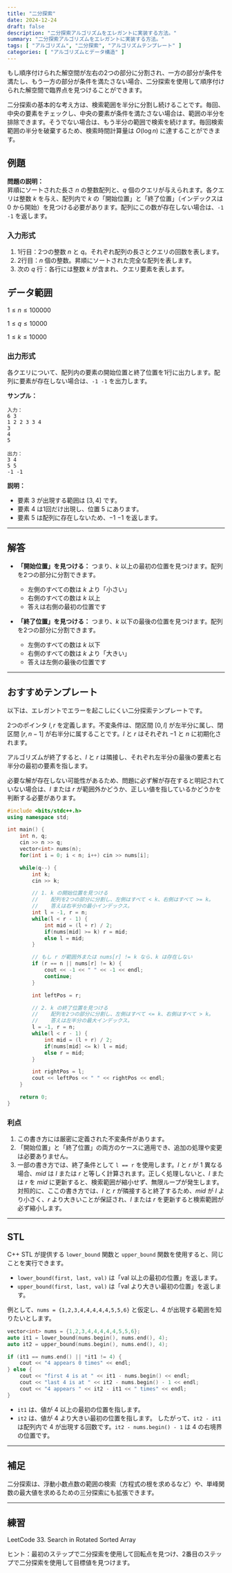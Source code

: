 ```yaml
---
title: "二分探索"
date: 2024-12-24
draft: false
description: "二分探索アルゴリズムをエレガントに実装する方法。"
summary: "二分探索アルゴリズムをエレガントに実装する方法。"
tags: [ "アルゴリズム", "二分探索", "アルゴリズムテンプレート" ]
categories: [ "アルゴリズムとデータ構造" ]
---
```


もし順序付けられた解空間が左右の2つの部分に分割され、一方の部分が条件を満たし、もう一方の部分が条件を満たさない場合、二分探索を使用して順序付けられた解空間で臨界点を見つけることができます。

二分探索の基本的な考え方は、検索範囲を半分に分割し続けることです。毎回、中央の要素をチェックし、中央の要素が条件を満たさない場合は、範囲の半分を排除できます。そうでない場合は、もう半分の範囲で検索を続けます。毎回検索範囲の半分を破棄するため、検索時間計算量は $O(\log n)$ に達することができます。

## 例題

**問題の説明：**  
昇順にソートされた長さ $n$ の整数配列と、$q$ 個のクエリが与えられます。各クエリは整数 $k$ を与え、配列内で $k$ の「開始位置」と「終了位置」（インデックスは 0 から開始）を見つける必要があります。配列にこの数が存在しない場合は、`-1 -1` を返します。

### 入力形式

1. 1行目：2つの整数 $n$ と $q$。それぞれ配列の長さとクエリの回数を表します。
2. 2行目：$n$ 個の整数。昇順にソートされた完全な配列を表します。
3. 次の $q$ 行：各行には整数 $k$ が含まれ、クエリ要素を表します。

## データ範囲

$1 \leq n \leq 100000$

$1 \leq q \leq 10000$

$1 \leq k \leq 10000$

### 出力形式

各クエリについて、配列内の要素の開始位置と終了位置を1行に出力します。配列に要素が存在しない場合は、`-1 -1` を出力します。

**サンプル：**

```
入力：
6 3
1 2 2 3 3 4
3
4
5

出力：
3 4
5 5
-1 -1
```

**説明：**

- 要素 $3$ が出現する範囲は $[3, 4]$ です。
- 要素 $4$ は1回だけ出現し、位置 $5$ にあります。
- 要素 $5$ は配列に存在しないため、$-1$ $-1$ を返します。

---

## 解答

- **「開始位置」を見つける：**
  つまり、$k$ 以上の最初の位置を見つけます。配列を2つの部分に分割できます。
    - 左側のすべての数は $k$ より「小さい」
    - 右側のすべての数は $k$ 以上
    - 答えは右側の最初の位置です

- **「終了位置」を見つける：**
  つまり、$k$ 以下の最後の位置を見つけます。配列を2つの部分に分割できます。
    - 左側のすべての数は $k$ 以下
    - 右側のすべての数は $k$ より「大きい」
    - 答えは左側の最後の位置です

---

## おすすめテンプレート

以下は、エレガントでエラーを起こしにくい二分探索テンプレートです。

2つのポインタ $l, r$ を定義します。不変条件は、閉区間 $[0, l]$ が左半分に属し、閉区間 $[r, n - 1]$ が右半分に属することです。$l$ と $r$ はそれぞれ $-1$ と $n$ に初期化されます。

アルゴリズムが終了すると、$l$ と $r$ は隣接し、それぞれ左半分の最後の要素と右半分の最初の要素を指します。

必要な解が存在しない可能性があるため、問題に必ず解が存在すると明記されていない場合は、$l$ または $r$ が範囲外かどうか、正しい値を指しているかどうかを判断する必要があります。

```cpp
#include <bits/stdc++.h>
using namespace std;

int main() {
    int n, q;
    cin >> n >> q;
    vector<int> nums(n);
    for(int i = 0; i < n; i++) cin >> nums[i];

    while(q--) {
        int k;
        cin >> k;

        // 1. k の開始位置を見つける
        //    配列を2つの部分に分割し、左側はすべて < k、右側はすべて >= k。
        //    答えは右半分の最小インデックス。
        int l = -1, r = n;
        while(l < r - 1) {
            int mid = (l + r) / 2;
            if(nums[mid] >= k) r = mid; 
            else l = mid;
        }

        // もし r が範囲外または nums[r] != k なら、k は存在しない
        if (r == n || nums[r] != k) {
            cout << -1 << " " << -1 << endl;
            continue;
        }

        int leftPos = r;

        // 2. k の終了位置を見つける
        //    配列を2つの部分に分割し、左側はすべて <= k、右側はすべて > k。
        //    答えは左半分の最大インデックス。
        l = -1, r = n;
        while(l < r - 1) {
            int mid = (l + r) / 2;
            if(nums[mid] <= k) l = mid;
            else r = mid;
        }

        int rightPos = l;
        cout << leftPos << " " << rightPos << endl;
    }

    return 0;
}
```

### 利点

1. この書き方には厳密に定義された不変条件があります。
2. 「開始位置」と「終了位置」の両方のケースに適用でき、追加の処理や変更は必要ありません。
3. 一部の書き方では、終了条件として `l == r` を使用します。$l$ と $r$ が $1$ 異なる場合、$mid$ は $l$ または $r$ と等しく計算されます。正しく処理しないと、$l$ または $r$ を $mid$ に更新すると、検索範囲が縮小せず、無限ループが発生します。対照的に、ここの書き方では、$l$ と $r$ が隣接すると終了するため、$mid$ が $l$ より小さく、$r$ より大きいことが保証され、$l$ または $r$ を更新すると検索範囲が必ず縮小します。

---

## STL

C++ STL が提供する `lower_bound` 関数と `upper_bound` 関数を使用すると、同じことを実行できます。

- `lower_bound(first, last, val)` は「val 以上の最初の位置」を返します。
- `upper_bound(first, last, val)` は「val より大きい最初の位置」を返します。

例として、`nums = {1,2,3,4,4,4,4,4,5,5,6}` と仮定し、4 が出現する範囲を知りたいとします。

```cpp
vector<int> nums = {1,2,3,4,4,4,4,4,5,5,6};
auto it1 = lower_bound(nums.begin(), nums.end(), 4);
auto it2 = upper_bound(nums.begin(), nums.end(), 4);

if (it1 == nums.end() || *it1 != 4) {
    cout << "4 appears 0 times" << endl;
} else {
    cout << "first 4 is at " << it1 - nums.begin() << endl;
    cout << "last 4 is at " << it2 - nums.begin() - 1 << endl;
    cout << "4 appears " << it2 - it1 << " times" << endl;
}
```

- `it1` は、値が $4$ 以上の最初の位置を指します。
- `it2` は、値が $4$ より大きい最初の位置を指します。
  したがって、`it2 - it1` は配列内で $4$ が出現する回数です。`it2 - nums.begin() - 1` は $4$ の右境界の位置です。

---

## 補足

二分探索は、浮動小数点数の範囲の検索（方程式の根を求めるなど）や、単峰関数の最大値を求めるための三分探索にも拡張できます。

---

## 練習

LeetCode 33. Search in Rotated Sorted Array

ヒント：最初のステップで二分探索を使用して回転点を見つけ、2番目のステップで二分探索を使用して目標値を見つけます。